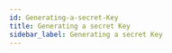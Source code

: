 ```yaml
---
id: Generating-a-secret-Key
title: Generating a secret Key
sidebar_label: Generating a secret Key
---
```



##
